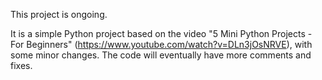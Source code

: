 This project is ongoing.

It is a simple Python project based on the video "5 Mini Python Projects - For Beginners" (https://www.youtube.com/watch?v=DLn3jOsNRVE), with some minor changes. The code will eventually have more comments and fixes.